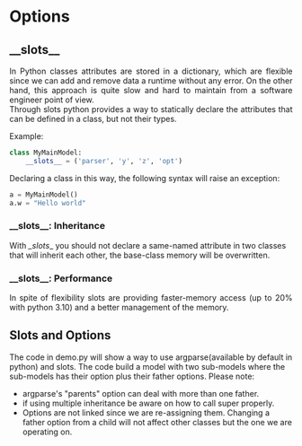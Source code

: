 # Options

## \_\_slots_\_
<div style="text-align: justify">
In Python classes attributes are stored in a dictionary, which are flexible since we can add and remove data a
runtime without any error. On the other hand, this approach is quite slow and hard to maintain from a software engineer
point of view. <br>
Through slots python provides a way to statically declare the attributes that can be defined in a class, but not their types.
</div>

Example:

``` python
class MyMainModel:
    __slots__ = ('parser', 'y', 'z', 'opt')
```

Declaring a class in this way, the following syntax will raise an exception:

``` python
a = MyMainModel()
a.w = "Hello world"
```

### \_\_slots\_\_: Inheritance
With _\_slots__ you should not declare a same-named attribute in two classes that will inherit each other,
the base-class memory will be overwritten. 


### \_\_slots\_\_: Performance
<div style="text-align: justify">
In spite of flexibility slots are providing faster-memory access (up to 20% with python 3.10) and a better management of
the memory.  
</div>

## Slots and Options
The code in demo.py will show a way to use argparse(available by default in python) and slots. The code build a model with two
sub-models where the sub-models has their option plus their father options. Please note:
- argparse's "parents" option can deal with more than one father. 
- if using multiple inheritance be aware on how to call super properly.
- Options are not linked since we are re-assigning them. Changing a father option from a child will not affect other classes but the 
one we are operating on.

